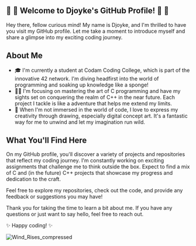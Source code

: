 ## 🦄 🚀 Welcome to Djoyke's GitHub Profile! 🚀 🦄

Hey there, fellow curious mind! My name is Djoyke, and I'm thrilled to have you visit my GitHub profile. Let me take a moment to introduce myself and share a glimpse into my exciting coding journey.

## About Me

- 🎓 I'm currently a student at Codam Coding College, which is part of the innovative 42 network. I'm diving headfirst into the world of programming and soaking up knowledge like a sponge!
- 👨‍💻 I'm focusing on mastering the art of C programming and have my sights set on conquering the realm of C++ in the near future. Each project I tackle is like a adventure that helps me extend my limits.
- 🎨 When I'm not immersed in the world of code, I love to express my creativity through drawing, especially digital concept art. It's a fantastic way for me to unwind and let my imagination run wild.

## What You'll Find Here

On my GitHub profile, you'll discover a variety of projects and repositories that reflect my coding journey. I'm constantly working on exciting assignments that challenge me to think outside the box. Expect to find a mix of C and (in the future) C++ projects that showcase my progress and dedication to the craft.

Feel free to explore my repositories, check out the code, and provide any feedback or suggestions you may have!

Thank you for taking the time to learn a bit about me. If you have any questions or just want to say hello, feel free to reach out.

✨ Happy coding! ✨

![Wind_Rises_compressed](https://github.com/DjoykeAbyah/DjoykeAbyah/assets/115019123/bdd051e6-eef1-4c3d-9800-51a8db47896a)


<!--
**DjoykeAbyah/DjoykeAbyah** is a ✨ _special_ ✨ repository because its `README.md` (this file) appears on your GitHub profile.

Here are some ideas to get you started:

- 🔭 I’m currently working on ...
- 🌱 I’m currently learning ...
- 👯 I’m looking to collaborate on ...
- 🤔 I’m looking for help with ...
- 💬 Ask me about ...
- 📫 How to reach me: ...
- 😄 Pronouns: ...
- ⚡ Fun fact: ...
-->
